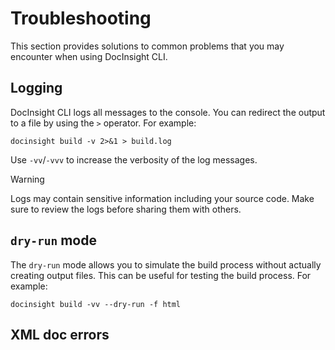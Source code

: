 # Troubleshooting

This section provides solutions to common problems that you may encounter when using DocInsight CLI.

## Logging

DocInsight CLI logs all messages to the console. You can redirect the output to a file by using the `>` operator. For example:

```shell
docinsight build -v 2>&1 > build.log
```

Use `-vv`/`-vvv` to increase the verbosity of the log messages.

> [!WARNING]
>
> Logs may contain sensitive information including your source code. Make sure to review the logs before sharing them with others.

## `dry-run` mode

The `dry-run` mode allows you to simulate the build process without actually creating output files. This can be useful for testing the build process. For example:

```shell
docinsight build -vv --dry-run -f html
```

## XML doc errors